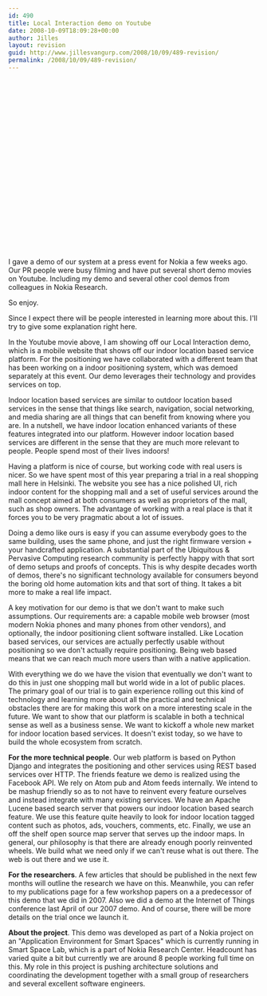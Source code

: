 ```yaml
---
id: 490
title: Local Interaction demo on Youtube
date: 2008-10-09T18:09:28+00:00
author: Jilles
layout: revision
guid: http://www.jillesvangurp.com/2008/10/09/489-revision/
permalink: /2008/10/09/489-revision/
---
```

<object width="425" height="344"><param name="movie" value="http://www.youtube.com/v/cGNYn8YLlpA&hl=en&fs=1"></param><param name="allowFullScreen" value="true"></param><embed src="http://www.youtube.com/v/cGNYn8YLlpA&hl=en&fs=1" type="application/x-shockwave-flash" allowfullscreen="true" width="425" height="344"></embed></object>

I gave a demo of our system at a press event for Nokia a few weeks ago. Our PR people were busy filming and have put several short demo movies on Youtube. Including my demo and several other cool demos from colleagues in Nokia Research.

So enjoy.

Since I expect there will be people interested in learning more about this. I'll try to give some explanation right here.

In the Youtube movie above, I am showing off our Local Interaction demo, which is a mobile website that shows off our indoor location based service platform. For the positioning we have collaborated with a different team that has been working on a indoor positioning system, which was demoed separately at this event. Our demo leverages their technology and provides services on top.

Indoor location based services are similar to outdoor location based services in the sense that things like search, navigation, social networking, and media sharing are all things that can benefit from knowing where you are. In a nutshell, we have indoor location enhanced variants of these features integrated into our platform. However indoor location based services are different in the sense that they are much more relevant to people. People spend most of their lives indoors! 

Having a platform is nice of course, but working code with real users is nicer. So we have spent most of this year preparing a trial in a real shopping mall here in Helsinki. The website you see has a nice polished UI, rich indoor content for the shopping mall and a set of useful services around the mall concept aimed at both consumers as well as proprietors of the mall, such as shop owners. The advantage of working with a real place is that it forces you to be very pragmatic about a lot of issues. 

Doing a demo like ours is easy if you can assume everybody goes to the same building, uses the same phone, and just the right firmware version + your handcrafted application. A substantial part of the Ubiquitous & Pervasive Computing research community is perfectly happy with that sort of demo setups and proofs of concepts. This is why despite decades worth of demos, there's no significant technology available for consumers beyond the boring old home automation kits and that sort of thing. It takes a bit more to make a real life impact.

A key motivation for our demo is that we don't want to make such assumptions. Our requirements are: a capable mobile web browser (most modern Nokia phones and many phones from other vendors), and optionally, the indoor positioning client software installed. Like Location based services, our services are actually perfectly usable without positioning so we don't actually require positioning. Being web based means that we can reach much more users than with a native application.   

With everything we do we have the vision that eventually we don't want to do this in just one shopping mall but world wide in a lot of public places. The primary goal of our trial is to gain experience rolling out this kind of technology and learning more about all the practical and technical obstacles there are for making this work on a more interesting scale in the future. We want to show that our platform is scalable in both a technical sense as well as a business sense. We want to kickoff a whole new market for indoor location based services. It doesn't exist today, so we have to build the whole ecosystem from scratch.

<strong>For the more technical people</strong>. Our web platform is based on Python Django and integrates the positioning and other services using REST based services over HTTP. The friends feature we demo is realized using the Facebook API. We rely on Atom pub and Atom feeds internally. We intend to be mashup friendly so as to not have to reinvent every feature ourselves and instead integrate with many existing services. We have an Apache Lucene based search server that powers our indoor location based search feature. We use this feature quite heavily to look for indoor location tagged content such as photos, ads, vouchers, comments, etc. Finally, we use an off the shelf open source map server that serves up the indoor maps. In general, our philosophy is that there are already enough poorly reinvented wheels. We build what we need only if we can't reuse what is out there. The web is out there and we use it.

<strong>For the researchers</strong>. A few articles that should be published in the next few months will outline the research we have on this. Meanwhile, you can refer to my publications page for a few workshop papers on a a predecessor of this demo that we did in 2007. Also we did a demo at the Internet of Things conference last April of our 2007 demo. And of course, there will be more details on the trial once we launch it. 

<strong>About the project</strong>. This demo was developed as part of a Nokia project on an "Application Environment for Smart Spaces" which is currently running in Smart Space Lab, which is a part of Nokia Research Center. Headcount has varied quite a bit but currently we are around 8 people working full time on this. My role in this project is pushing architecture solutions and coordinating the development together with a small group of researchers and several excellent software engineers. 
